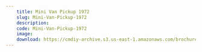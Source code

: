 ```yaml
---
    title: Mini Van Pickup 1972
    slug: Mini-Van-Pickup-1972
    description:
    code: Mini-Van-Pickup-1972
    image:
    download: https://cmdiy-archive.s3.us-east-1.amazonaws.com/brochures/documents/Mini+Van+Pickup+1972.pdf
---
```

<!-- Content of the page -->

##
        